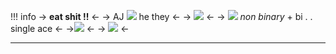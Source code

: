 !!! info
-> **eat shit !!** <-
-> AJ ![](https://pixelbank.neocities.org/decome/phones/32ca999c.gif) he they <-
-> ![](https://cdn.discordapp.com/attachments/928144701050216471/1062124876942561424/blur_edges_72.png) <-
-> ![](https://pixelbank.neocities.org/decome/consoles/878a3575.gif) *non binary* + bi . . single ace <-
->![](https://pixelbank.neocities.org/decome/consoles/61d06d53.gif) <-
-> ![](https://epic.crd.co/assets/images/gallery02/e794a7db.jpg?v=1866fcd1) <-
***